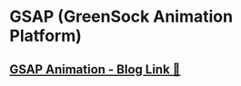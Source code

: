 
# GSAP (GreenSock Animation Platform)


## [GSAP Animation - Blog Link 🔗](https://krayush1109-ui.hashnode.dev/gsap-js-animation-library)
